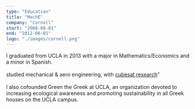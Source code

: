 ```yaml
---
type: "Education"
title: "MechE"
company: "Cornell"
start: "2008-08-01"
end: "2012-06-01"
logo: "./images/cornell.png"
---
```


I graduated from UCLA in 2013 with a major in Mathematics/Economics and a minor in Spanish.
<br><br>
studied mechanical & aero engineering, with <a href='http://www.spacecraftresearch.com/flux/flux_overview.html' target='_blank'> cubesat research</a>"
<br><br>
I also cofounded Green the Greek at UCLA, an organization devoted to increasing ecological awareness and promoting sustainability in all Greek houses on the UCLA campus.
